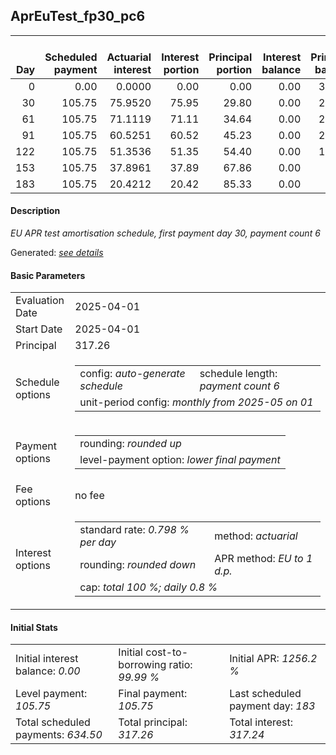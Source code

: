 <h2>AprEuTest_fp30_pc6</h2>
<table>
    <thead style="vertical-align: bottom;">
        <th style="text-align: right;">Day</th>
        <th style="text-align: right;">Scheduled payment</th>
        <th style="text-align: right;">Actuarial interest</th>
        <th style="text-align: right;">Interest portion</th>
        <th style="text-align: right;">Principal portion</th>
        <th style="text-align: right;">Interest balance</th>
        <th style="text-align: right;">Principal balance</th>
        <th style="text-align: right;">Total actuarial interest</th>
        <th style="text-align: right;">Total interest</th>
        <th style="text-align: right;">Total principal</th>
    </thead>
    <tr style="text-align: right;">
        <td class="ci00">0</td>
        <td class="ci01" style="white-space: nowrap;">0.00</td>
        <td class="ci02">0.0000</td>
        <td class="ci03">0.00</td>
        <td class="ci04">0.00</td>
        <td class="ci05">0.00</td>
        <td class="ci06">317.26</td>
        <td class="ci07">0.0000</td>
        <td class="ci08">0.00</td>
        <td class="ci09">0.00</td>
    </tr>
    <tr style="text-align: right;">
        <td class="ci00">30</td>
        <td class="ci01" style="white-space: nowrap;">105.75</td>
        <td class="ci02">75.9520</td>
        <td class="ci03">75.95</td>
        <td class="ci04">29.80</td>
        <td class="ci05">0.00</td>
        <td class="ci06">287.46</td>
        <td class="ci07">75.9520</td>
        <td class="ci08">75.95</td>
        <td class="ci09">29.80</td>
    </tr>
    <tr style="text-align: right;">
        <td class="ci00">61</td>
        <td class="ci01" style="white-space: nowrap;">105.75</td>
        <td class="ci02">71.1119</td>
        <td class="ci03">71.11</td>
        <td class="ci04">34.64</td>
        <td class="ci05">0.00</td>
        <td class="ci06">252.82</td>
        <td class="ci07">147.0639</td>
        <td class="ci08">147.06</td>
        <td class="ci09">64.44</td>
    </tr>
    <tr style="text-align: right;">
        <td class="ci00">91</td>
        <td class="ci01" style="white-space: nowrap;">105.75</td>
        <td class="ci02">60.5251</td>
        <td class="ci03">60.52</td>
        <td class="ci04">45.23</td>
        <td class="ci05">0.00</td>
        <td class="ci06">207.59</td>
        <td class="ci07">207.5890</td>
        <td class="ci08">207.58</td>
        <td class="ci09">109.67</td>
    </tr>
    <tr style="text-align: right;">
        <td class="ci00">122</td>
        <td class="ci01" style="white-space: nowrap;">105.75</td>
        <td class="ci02">51.3536</td>
        <td class="ci03">51.35</td>
        <td class="ci04">54.40</td>
        <td class="ci05">0.00</td>
        <td class="ci06">153.19</td>
        <td class="ci07">258.9426</td>
        <td class="ci08">258.93</td>
        <td class="ci09">164.07</td>
    </tr>
    <tr style="text-align: right;">
        <td class="ci00">153</td>
        <td class="ci01" style="white-space: nowrap;">105.75</td>
        <td class="ci02">37.8961</td>
        <td class="ci03">37.89</td>
        <td class="ci04">67.86</td>
        <td class="ci05">0.00</td>
        <td class="ci06">85.33</td>
        <td class="ci07">296.8388</td>
        <td class="ci08">296.82</td>
        <td class="ci09">231.93</td>
    </tr>
    <tr style="text-align: right;">
        <td class="ci00">183</td>
        <td class="ci01" style="white-space: nowrap;">105.75</td>
        <td class="ci02">20.4212</td>
        <td class="ci03">20.42</td>
        <td class="ci04">85.33</td>
        <td class="ci05">0.00</td>
        <td class="ci06">0.00</td>
        <td class="ci07">317.2600</td>
        <td class="ci08">317.24</td>
        <td class="ci09">317.26</td>
    </tr>
</table>
<h4>Description</h4>
<p><i>EU APR test amortisation schedule, first payment day 30, payment count 6</i></p>
<p>Generated: <i><a href="../GeneratedDate.html">see details</a></i></p>
<h4>Basic Parameters</h4>
<table>
    <tr>
        <td>Evaluation Date</td>
        <td>2025-04-01</td>
    </tr>
    <tr>
        <td>Start Date</td>
        <td>2025-04-01</td>
    </tr>
    <tr>
        <td>Principal</td>
        <td>317.26</td>
    </tr>
    <tr>
        <td>Schedule options</td>
        <td>
            <table>
                <tr>
                    <td>config: <i>auto-generate schedule</i></td>
                    <td>schedule length: <i><i>payment count</i> 6</i></td>
                </tr>
                <tr>
                    <td colspan="2" style="white-space: nowrap;">unit-period config: <i>monthly from 2025-05 on 01</i></td>
                </tr>
            </table>
        </td>
    </tr>
    <tr>
        <td>Payment options</td>
        <td>
            <table>
                <tr>
                    <td>rounding: <i>rounded up</i></td>
                </tr>
                <tr>
                    <td>level-payment option: <i>lower&nbsp;final&nbsp;payment</i></td>
                </tr>
            </table>
        </td>
    </tr>
    <tr>
        <td>Fee options</td>
        <td>no fee
        </td>
    </tr>
    <tr>
        <td>Interest options</td>
        <td>
            <table>
                <tr>
                    <td>standard rate: <i>0.798 % per day</i></td>
                    <td>method: <i>actuarial</i></td>
                </tr>
                <tr>
                    <td>rounding: <i>rounded down</i></td>
                    <td>APR method: <i>EU to 1 d.p.</i></td>
                </tr>
                <tr>
                    <td colspan="2">cap: <i>total 100 %; daily 0.8 %</td>
                </tr>
            </table>
        </td>
    </tr>
</table>
<h4>Initial Stats</h4>
<table>
    <tr>
        <td>Initial interest balance: <i>0.00</i></td>
        <td>Initial cost-to-borrowing ratio: <i>99.99 %</i></td>
        <td>Initial APR: <i>1256.2 %</i></td>
    </tr>
    <tr>
        <td>Level payment: <i>105.75</i></td>
        <td>Final payment: <i>105.75</i></td>
        <td>Last scheduled payment day: <i>183</i></td>
    </tr>
    <tr>
        <td>Total scheduled payments: <i>634.50</i></td>
        <td>Total principal: <i>317.26</i></td>
        <td>Total interest: <i>317.24</i></td>
    </tr>
</table>